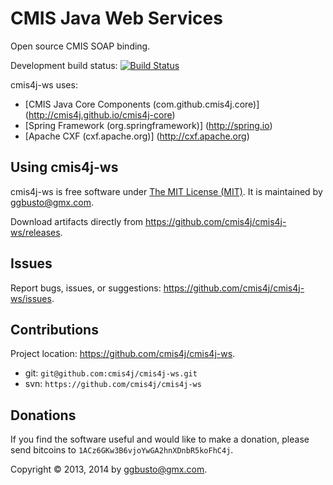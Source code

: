 CMIS Java Web Services
======================
Open source CMIS SOAP binding.

Development build status: [![Build Status](https://travis-ci.org/cmis4j/cmis4j-ws.png?branch=master)](https://travis-ci.org/cmis4j/cmis4j-ws)

cmis4j-ws uses:
* [CMIS Java Core Components (com.github.cmis4j.core)] (http://cmis4j.github.io/cmis4j-core)
* [Spring Framework (org.springframework)] (http://spring.io)
* [Apache CXF (cxf.apache.org)] (http://cxf.apache.org)

Using cmis4j-ws
--------------
cmis4j-ws is free software under [The MIT License (MIT)](http://opensource.org/licenses/MIT/ "The MIT License (MIT)"). It is maintained by ggbusto@gmx.com.

Download artifacts directly from https://github.com/cmis4j/cmis4j-ws/releases.

Issues
------
Report bugs, issues, or suggestions: https://github.com/cmis4j/cmis4j-ws/issues.

Contributions
-------------
Project location: https://github.com/cmis4j/cmis4j-ws.
* git: `git@github.com:cmis4j/cmis4j-ws.git`
* svn: `https://github.com/cmis4j/cmis4j-ws`

Donations
---------
If you find the software useful and would like to make a donation, please send bitcoins to `1ACz6GKw3B6vjoYwGA2hnXDnbR5koFhC4j`.

Copyright &copy; 2013, 2014 by ggbusto@gmx.com.